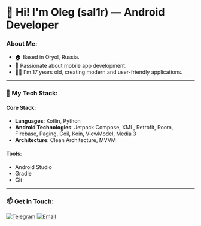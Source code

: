 # 👋 Hi! I'm Oleg (sal1r) — Android Developer

### About Me:
- 🏠 Based in Oryol, Russia.
- 📱 Passionate about mobile app development.
- 🧑‍💻 I'm 17 years old, creating modern and user-friendly applications.

---

### 🔧 My Tech Stack:
#### Core Stack:
- **Languages**: Kotlin, Python
- **Android Technologies**: Jetpack Compose, XML, Retrofit, Room, Firebase, Paging, Coil, Koin, ViewModel, Media 3
- **Architecture**: Clean Architecture, MVVM

#### Tools:
- Android Studio
- Gradle
- Git

---

### 📫 Get in Touch:

[![Telegram](https://img.shields.io/badge/-Telegram-blue?style=flat&logo=telegram)](https://t.me/sal1r)
[![Email](https://img.shields.io/badge/-Email-red?style=flat&logo=gmail)](mailto:sal1r57@yandex.ru)
